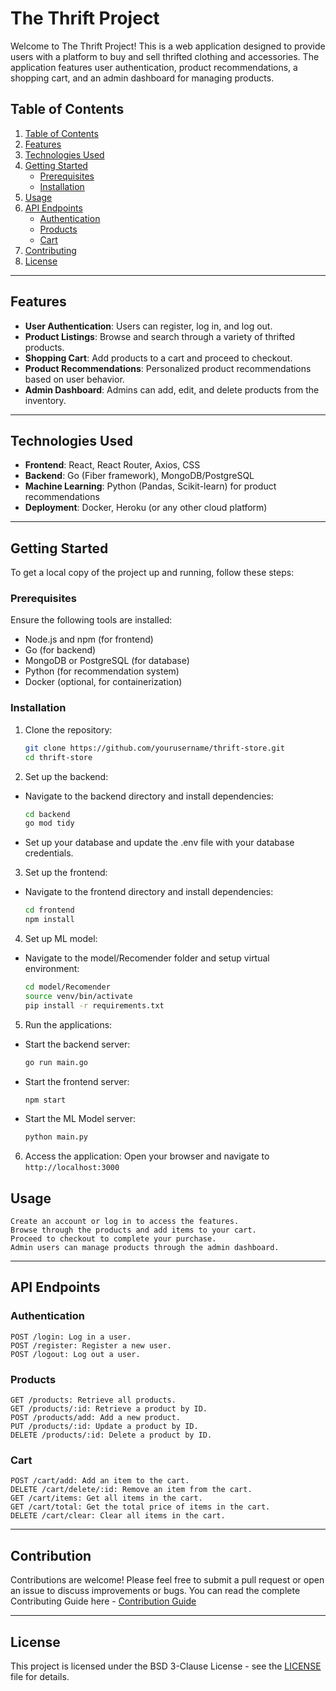 # The Thrift Project

Welcome to The Thrift Project! This is a web application designed to provide users with a platform to buy and sell thrifted clothing and accessories. The application features user authentication, product recommendations, a shopping cart, and an admin dashboard for managing products.

## Table of Contents

1. [Table of Contents](#table-of-contents)
2. [Features](#features)  
3. [Technologies Used](#technologies-used)  
4. [Getting Started](#getting-started)  
    - [Prerequisites](#prerequisites)  
    - [Installation](#installation)  
5. [Usage](#usage)  
6. [API Endpoints](#api-endpoints)  
    - [Authentication](#authentication)  
    - [Products](#products)  
    - [Cart](#cart)  
7. [Contributing](#contributing)  
8. [License](#license)  

---

## Features

- **User Authentication**: Users can register, log in, and log out.  
- **Product Listings**: Browse and search through a variety of thrifted products.  
- **Shopping Cart**: Add products to a cart and proceed to checkout.  
- **Product Recommendations**: Personalized product recommendations based on user behavior.  
- **Admin Dashboard**: Admins can add, edit, and delete products from the inventory.  

---

## Technologies Used

- **Frontend**: React, React Router, Axios, CSS  
- **Backend**: Go (Fiber framework), MongoDB/PostgreSQL  
- **Machine Learning**: Python (Pandas, Scikit-learn) for product recommendations  
- **Deployment**: Docker, Heroku (or any other cloud platform)  

---

## Getting Started

To get a local copy of the project up and running, follow these steps:

### Prerequisites

Ensure the following tools are installed:  
- Node.js and npm (for frontend)  
- Go (for backend)  
- MongoDB or PostgreSQL (for database)  
- Python (for recommendation system)  
- Docker (optional, for containerization)  

### Installation

1. Clone the repository:

   ```bash
   git clone https://github.com/yourusername/thrift-store.git
   cd thrift-store
   ```

2. Set up the backend:

- Navigate to the backend directory and install dependencies:

  ``` bash
  cd backend
  go mod tidy
  ```
  
-  Set up your database and update the .env file with your database credentials.

3. Set up the frontend:

- Navigate to the frontend directory and install dependencies:

  ``` bash
  cd frontend
  npm install
  ```

4. Set up ML model:

- Navigate to the model/Recomender folder and setup virtual environment:

  ``` bash
  cd model/Recomender
  source venv/bin/activate
  pip install -r requirements.txt
  ```

5. Run the applications:

- Start the backend server:

  ``` bash
  go run main.go

  ```
- Start the frontend server:

  ``` bash
  npm start

  ```
- Start the ML Model server:

  ``` bash
  python main.py

  ```
6. Access the application:
Open your browser and navigate to `http://localhost:3000`

## Usage

    Create an account or log in to access the features.
    Browse through the products and add items to your cart.
    Proceed to checkout to complete your purchase.
    Admin users can manage products through the admin dashboard.
---
## API Endpoints
### Authentication

    POST /login: Log in a user.
    POST /register: Register a new user.
    POST /logout: Log out a user.

### Products

    GET /products: Retrieve all products.
    GET /products/:id: Retrieve a product by ID.
    POST /products/add: Add a new product.
    PUT /products/:id: Update a product by ID.
    DELETE /products/:id: Delete a product by ID.

### Cart

    POST /cart/add: Add an item to the cart.
    DELETE /cart/delete/:id: Remove an item from the cart.
    GET /cart/items: Get all items in the cart.
    GET /cart/total: Get the total price of items in the cart.
    DELETE /cart/clear: Clear all items in the cart.
---

## Contribution
Contributions are welcome! Please feel free to submit a pull request or open an issue to discuss improvements or bugs.
You can read the complete Contributing Guide here - [Contribution Guide](.github/CONTRIBUTING.md)

---

## License

This project is licensed under the BSD 3-Clause License - see the [LICENSE](LICENSE) file for details.
